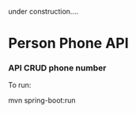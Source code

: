 under construction....

# Person Phone API

### API CRUD phone number

To run:

mvn spring-boot:run 


